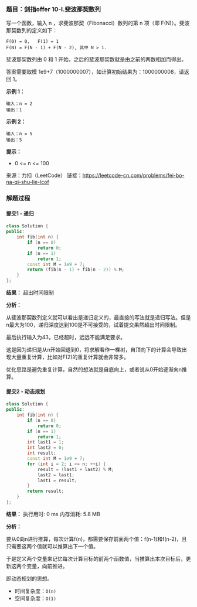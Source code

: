 ### 题目：剑指offer 10-I.斐波那契数列
写一个函数，输入 n ，求斐波那契（Fibonacci）数列的第 n 项（即 F(N)）。斐波那契数列的定义如下：
```
F(0) = 0,   F(1) = 1
F(N) = F(N - 1) + F(N - 2), 其中 N > 1.
```
斐波那契数列由 0 和 1 开始，之后的斐波那契数就是由之前的两数相加而得出。

答案需要取模 1e9+7（1000000007），如计算初始结果为：1000000008，请返回 1。

**示例 1：**
```
输入：n = 2
输出：1
```
**示例 2：**
```
输入：n = 5
输出：5
```

**提示：**
- 0 <= n <= 100

来源：力扣（LeetCode）
链接：https://leetcode-cn.com/problems/fei-bo-na-qi-shu-lie-lcof

### 解题过程
#### 提交1 - 递归
```C++
class Solution {
public:
    int fib(int n) {
        if (n == 0)
            return 0;
        if (n == 1)
            return 1;
        const int M = 1e9 + 7;
        return (fib(n - 1) + fib(n - 2)) % M;
    }
};
```
**结果：** 超出时间限制

**分析：**

从斐波那契数列定义就可以看出是递归定义的，最直接的写法就是递归写法。但是n最大为100，递归深度达到100是不可接受的，试着提交果然超出时间限制。

最后执行输入为43，已经超时，远远不能满足要求。 

这是因为递归是从n开始回退到0，将求解看作一棵树，自顶向下的计算会导致出现大量重复计算，比如对F(2)的重复计算就会非常多。

优化思路是避免重复计算，自然的想法就是自底向上，或者说从0开始逐渐向n推算。


#### 提交2 - 动态规划
```C++
class Solution {
public:
    int fib(int n) {
        if (n == 0)
            return 0;
        if (n == 1)
            return 1;
        int last1 = 1;
        int last2 = 0;
        int result;
        const int M = 1e9 + 7;
        for (int i = 2; i <= n; ++i) {
            result = (last1 + last2) % M;
            last2 = last1;
            last1 = result;
        }
        return result;
    }
};
```
**结果：** 执行用时: 0 ms        内存消耗: 5.8 MB

**分析：**

要从0向n进行推算，每次计算f(n)，都需要保存前面两个值：f(n-1)和f(n-2)，且只需要这两个值就可以推算出下一个值。

于是定义两个变量来记忆每次计算目标的前两个函数值，当推算出本次目标后，更新这两个变量，向前推进。

即动态规划的思想。

- 时间复杂度：`O(n)`
- 空间复杂度：`O(1)`


